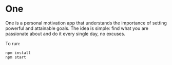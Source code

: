 # One

One is a personal motivation app that understands the importance of setting powerful and attainable goals. The idea is simple: find what you are passionate about and do it every single day, no excuses.


To run:
```
npm install
npm start
```